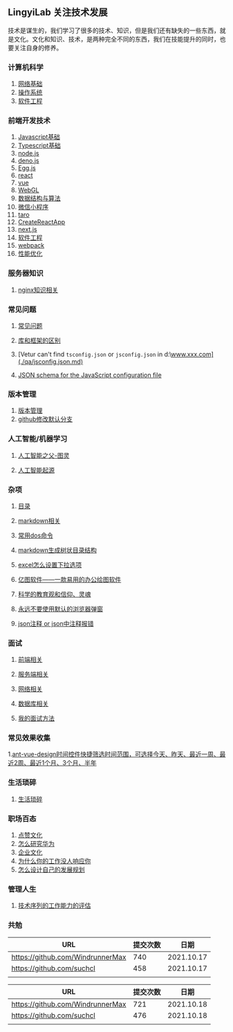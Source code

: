 ## LingyiLab 关注技术发展

技术是谋生的，我们学习了很多的技术、知识，但是我们还有缺失的一些东西，就是文化。文化和知识、技术，是两种完全不同的东西，我们在技能提升的同时，也要关注自身的修养。

### 计算机科学

1. [网络基础](./net/index.md)
2. [操作系统](./os/index.md)
3. [软件工程](./frontend/软件工程/index.md)
   
### 前端开发技术
1. [Javascript基础](frame/Javascript/index.md)
2. [Typescript基础](frame/Typescript/index.md)
3. [node.js](frontend/node/index.md)
4. [deno.js](frontend/deno/index.md)
5. [Egg.js](frontend/eggjs/index.md)
6. [react](frontend/react/index.md)
7. [vue](./frontend/vue/index.md)
8. [WebGL](frame/WebGL/index.md)
9. [数据结构与算法](frame/数据结构与算法/index.md)
10. [微信小程序](frame/wxmini/index.md)
11. [taro](frame/taro/index.md)
12. [CreateReactApp](frame/CreateReactApp/介绍.md)
13. [next.js](frontend/next.js/index.md)
14. [软件工程](./frontend/软件工程/软件工程.md)
15. [webpack](./fontend/../frontend/webpack/index.md)
16. [性能优化](./frontend/performance/index.md)


### 服务器知识

1. [nginx知识相关](./server/nginx/index.md)

### 常见问题

1. [常见问题](qa/index.md)

2. [库和框架的区别](qa/)

3. [Vetur can't find `tsconfig.json` or `jsconfig.json` in d:\www.xxx.com](./qa/jsconfig.json.md)

4. [JSON schema for the JavaScript configuration file](./qa/jsonSchema.md)

### 版本管理

1. [版本管理](VersionControl/index.md)
2. [github修改默认分支](./VersionControl/github修改默认分支为master.md)

### 人工智能/机器学习

1. [人工智能之父-图灵](deeplearning/人工智能/tuling.md)

2. [人工智能起源](deeplearning/人工智能/origin.md)

### 杂项

1. [目录](Hodgepodge/index.md)

2. [markdown相关](Hodgepodge/grammar.md)

3. [常用dos命令](Hodgepodge/dos.md)

4. [markdown生成树状目录结构](Hodgepodge/markdown生成树状目录结构.md)

5. [excel怎么设置下拉选项](Hodgepodge/excel设置下拉选项.md)

6. [亿图软件——一款易用的办公绘图软件](./Hodgepodge/亿图软件.md)

7. [科学的教育观和信仰、灵魂](./Hodgepodge/科学教育观.md)

8. [永远不要使用默认的浏览器弹窗](./Hodgepodge/alert.md)

9. [json注释 or json中注释报错](./Hodgepodge/json.md)

### 面试
1. [前端相关](interview/frontend/index.md)

2. [服务端相关](interview/server/index.md)

3. [网络相关](interview/net/index.md)

4. [数据库相关](interview/db/index.md)

5. [我的面试方法](./interview/我的面试方法.md)

### 常见效果收集
1.[ant-vue-design时间控件快捷筛选时间范围，可选择今天、昨天、最近一周、最近2周、最近1个月、3个月、半年](./se/antVueRange.md)

### 生活琐碎
1. [生活琐碎](life/index.md)

### 职场百态

1. [点赞文化](workplace/点赞文化.md)
2. [怎么研究华为](./workplace/huawei.md)
3. [企业文化](./workplace/企业文化.md)
4. [为什么你的工作没人响应你](./workplace/为什么你做工作没人响应你.md)
5. [怎么设计自己的发展规划](./workplace/发展规划.md)

### 管理人生

1. [技术序列的工作能力的评估](./manage/技术人、团队的客观综合评估.md)


### 共勉

| URL                              | 提交次数 | 日期       |
| -------------------------------- | -------- | ---------- |
| https://github.com/WindrunnerMax | 740      | 2021.10.17 |
| https://github.com/suchcl        | 458      | 2021.10.17 |
|                                  |          |            |

| URL                              | 提交次数 | 日期       |
| -------------------------------- | -------- | ---------- |
| https://github.com/WindrunnerMax | 721      | 2021.10.18 |
| https://github.com/suchcl        | 476      | 2021.10.18 |
|                                  |          |            |